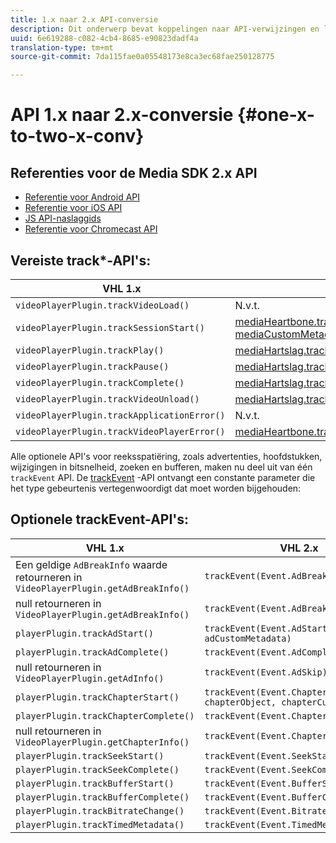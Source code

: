 ```yaml
---
title: 1.x naar 2.x API-conversie
description: Dit onderwerp bevat koppelingen naar API-verwijzingen en lijsten met vereiste en optionele API's voor bijhouden voor 1.x- en 2.x-versie van de Media SDK.
uuid: 6e619288-c082-4cb4-8685-e90823dadf4a
translation-type: tm+mt
source-git-commit: 7da115fae0a05548173e8ca3ec68fae250128775

---
```



# API 1.x naar 2.x-conversie {#one-x-to-two-x-conv}

## Referenties voor de Media SDK 2.x API

* [Referentie voor Android API](https://adobe-marketing-cloud.github.io/media-sdks/reference/android/index.html)
* [Referentie voor iOS API](https://adobe-marketing-cloud.github.io/media-sdks/reference/ios/index.html)
* [JS API-naslaggids](https://adobe-marketing-cloud.github.io/media-sdks/reference/javascript/index.html)
* [Referentie voor Chromecast API](https://adobe-marketing-cloud.github.io/media-sdks/reference/chromecast/index.html)

## Vereiste track*-API&#39;s:

|  VHL 1.x | VHL 2.x |
|---|---|
| `videoPlayerPlugin.trackVideoLoad()` | N.v.t. |
| `videoPlayerPlugin.trackSessionStart()` | [mediaHeartbone.trackSessionStart(mediaObject, mediaCustomMetadata)](https://adobe-marketing-cloud.github.io/media-sdks/reference/javascript/MediaHeartbeat.html#trackSessionStart) |
| `videoPlayerPlugin.trackPlay()` | [mediaHartslag.trackPlay()](https://adobe-marketing-cloud.github.io/media-sdks/reference/javascript/MediaHeartbeat.html#trackPlay) |
| `videoPlayerPlugin.trackPause()` | [mediaHartslag.trackPause()](https://adobe-marketing-cloud.github.io/media-sdks/reference/javascript/MediaHeartbeat.html#trackPause) |
| `videoPlayerPlugin.trackComplete()` | [mediaHartslag.trackComplete()](https://adobe-marketing-cloud.github.io/media-sdks/reference/javascript/MediaHeartbeat.html#trackComplete) |
| `videoPlayerPlugin.trackVideoUnload()` | [mediaHartslag.trackSessionEnd()](https://adobe-marketing-cloud.github.io/media-sdks/reference/javascript/MediaHeartbeat.html#trackSessionEnd) |
| `videoPlayerPlugin.trackApplicationError()` | N.v.t. |
| `videoPlayerPlugin.trackVideoPlayerError()` | [mediaHeartbone.trackError()](https://adobe-marketing-cloud.github.io/media-sdks/reference/javascript/MediaHeartbeat.html#trackError) |

Alle optionele API&#39;s voor reeksspatiëring, zoals advertenties, hoofdstukken, wijzigingen in bitsnelheid, zoeken en bufferen, maken nu deel uit van één `trackEvent` API. De [trackEvent](https://adobe-marketing-cloud.github.io/media-sdks/reference/javascript/MediaHeartbeat.html#trackEvent) -API ontvangt een constante parameter die het type gebeurtenis vertegenwoordigt dat moet worden bijgehouden:

## Optionele trackEvent-API&#39;s:

| VHL 1.x | VHL 2.x |
|---|---|
| Een geldige `AdBreakInfo` waarde retourneren in `VideoPlayerPlugin.getAdBreakInfo()` | `trackEvent(Event.AdBreakStart)` |
| null retourneren in `VideoPlayerPlugin.getAdBreakInfo()` | `trackEvent(Event.AdBreakComplete)` |
| `playerPlugin.trackAdStart()` | `trackEvent(Event.AdStart, adObject, adCustomMetadata)` |
| `playerPlugin.trackAdComplete()` | `trackEvent(Event.AdComplete)` |
| null retourneren in `VideoPlayerPlugin.getAdInfo()` | `trackEvent(Event.AdSkip)` |
| `playerPlugin.trackChapterStart()` | `trackEvent(Event.ChapterStart, chapterObject, chapterCustomMetadata)` |
| `playerPlugin.trackChapterComplete()` | `trackEvent(Event.ChapterComplete)` |
| null retourneren in `VideoPlayerPlugin.getChapterInfo()` | `trackEvent(Event.ChapterSkip)` |
| `playerPlugin.trackSeekStart()` | `trackEvent(Event.SeekStart)` |
| `playerPlugin.trackSeekComplete()` | `trackEvent(Event.SeekComplete)` |
| `playerPlugin.trackBufferStart()` | `trackEvent(Event.BufferStart)` |
| `playerPlugin.trackBufferComplete()` | `trackEvent(Event.BufferComplete)` |
| `playerPlugin.trackBitrateChange()` | `trackEvent(Event.BitrateChange)` |
| `playerPlugin.trackTimedMetadata()` | `trackEvent(Event.TimedMetadataUpdate)` |

